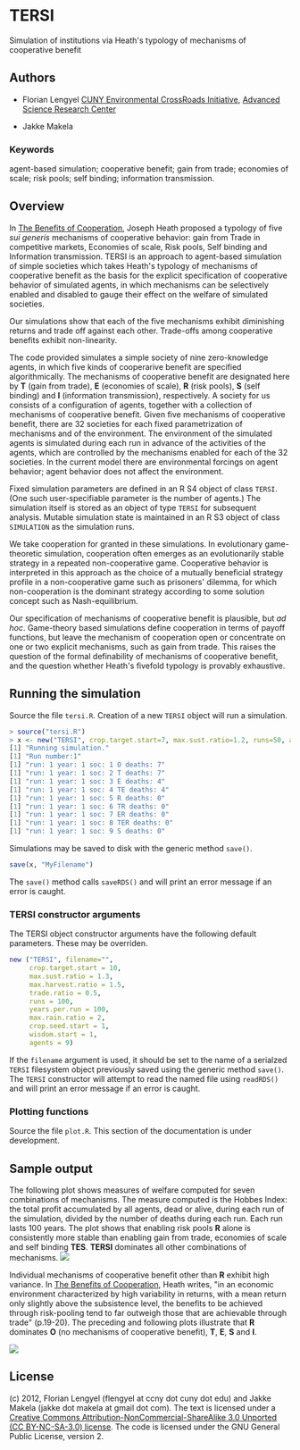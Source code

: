# TERSI #
Simulation of institutions via Heath's typology of mechanisms of cooperative benefit

## Authors ##
* Florian Lengyel  [CUNY Environmental CrossRoads Initiative](http://asrc.cuny.edu/crossroads), 
[Advanced Science Research Center](http://asrc.cuny.edu)

* Jakke Makela

### Keywords ###

agent-based simulation; cooperative benefit; gain from trade; economies of scale; risk pools; self binding; information transmission.


## Overview ##

In [The Benefits of Cooperation](http://homes.chass.utoronto.ca/~jheath/BoC.pdf), Joseph Heath proposed a typology of five *sui generis* mechanisms of cooperative behavior: gain from Trade in competitive markets, Economies of scale, Risk pools, Self binding and Information transmission.  TERSI is an approach to agent-based simulation of simple societies which takes Heath's typology of mechanisms of cooperative benefit as the basis for the explicit specification  of cooperative behavior of simulated agents, in which mechanisms can be selectively enabled and disabled to gauge their effect on the welfare of simulated societies.  

Our simulations  show that each of the five mechanisms exhibit diminishing returns and trade off against each other.  Trade-offs among cooperative benefits  exhibit non-linearity. 


The code provided simulates a simple society of nine zero-knowledge agents, in which five kinds of cooperarive benefit are specified algorithmically.  The  mechanisms of cooperative benefit are designated here by **T** (gain from trade), **E** (economies of scale), **R** (risk pools), **S** (self binding) and **I** (information transmission), respectively.  A society for us consists of a configuration of agents, together with a collection of mechanisms of cooperative benefit. Given five mechanisms of cooperative benefit, there are 32 societies for  each fixed parametrization of mechanisms and of the environment.  The environment of the simulated agents is simulated during each run in advance of the activities of the agents, which are controlled by the mechanisms enabled for each of the 32 societies.  In the current model there are environmental forcings on agent behavior; agent behavior does not affect the environment.  


Fixed simulation parameters are defined in an R S4 object of class `TERSI`.  (One such user-specifiable parameter is the number of agents.) The simulation itself is stored as an  object of type `TERSI` for subsequent analysis.  Mutable simulation state is maintained in an R S3 object of class `SIMULATION` as the simulation runs. 

We take cooperation for granted in these simulations. In evolutionary game-theoretic simulation, cooperation often emerges as an evolutionarily stable strategy in a repeated non-cooperative game.  Cooperative behavior is interpreted in this approach as the choice of a mutually beneficial strategy profile in a non-cooperative game such as prisoners' dilemma, for which non-cooperation is the dominant strategy according to some solution concept such as Nash-equilibrium. 

Our specification of mechanisms of cooperative benefit is plausible, but *ad hoc*. Game-theory based simulations define cooperation in terms of payoff functions, but leave the mechanism of cooperation open or concentrate on one or two explicit mechanisms, such as gain from trade.  This raises the question of the formal definability of mechanisms of cooperative benefit, and the question whether Heath's fivefold typology is provably exhaustive.

## Running the simulation ##
Source the file `tersi.R`. Creation of a new `TERSI` object will run a simulation. 
```R
> source("tersi.R")
> x <- new("TERSI", crop.target.start=7, max.sust.ratio=1.2, runs=50, agents=25)
[1] "Running simulation."
[1] "Run number:1"
[1] "run: 1 year: 1 soc: 1 O deaths: 7"
[1] "run: 1 year: 1 soc: 2 T deaths: 7"
[1] "run: 1 year: 1 soc: 3 E deaths: 4"
[1] "run: 1 year: 1 soc: 4 TE deaths: 4"
[1] "run: 1 year: 1 soc: 5 R deaths: 0"
[1] "run: 1 year: 1 soc: 6 TR deaths: 0"
[1] "run: 1 year: 1 soc: 7 ER deaths: 0"
[1] "run: 1 year: 1 soc: 8 TER deaths: 0"
[1] "run: 1 year: 1 soc: 9 S deaths: 0"
```
Simulations may be saved to disk with the generic method `save()`.
```R
save(x, "MyFilename")
```
The `save()` method calls `saveRDS()` and will print an error message if an error is caught.

### TERSI constructor arguments ###
The TERSI object constructor arguments have the following default parameters. 
These may be overriden.

```R
new ("TERSI", filename="", 
     crop.target.start = 10, 
     max.sust.ratio = 1.3, 
     max.harvest.ratio = 1.5, 
     trade.ratio = 0.5, 
     runs = 100, 
     years.per.run = 100, 
     max.rain.ratio = 2, 
     crop.seed.start = 1, 
     wisdom.start = 1, 
     agents = 9)
```

If the `filename` argument is used, it should be set to the name of a 
serialzed `TERSI` filesystem object previously saved using the generic 
method `save()`. The `TERSI` constructor will attempt to read the named 
file using `readRDS()` and will print an error message if an error is caught.

### Plotting functions ###
Source the file `plot.R`. This section of the documentation is under development.

## Sample output ##
The following plot shows measures of welfare computed for seven combinations of mechanisms. The measure computed is the Hobbes Index: the total profit accumulated by all agents, dead or alive, during each run of the simulation, divided by the number of deaths during each run. Each run lasts 100 years. The plot shows that enabling risk pools **R** alone is consistently more stable than enabling gain from trade, economies of scale and self binding **TES**. **TERSI** dominates all other combinations of mechanisms.
[<img src="https://github.com/flengyel/TERSI/blob/master/Runs/2012Oct12/Rplot1.png?raw=true">](https://github.com/flengyel/TERSI/blob/master/Runs/2012Oct12/Rplot1.png?raw=true)

Individual mechanisms of cooperative benefit other than **R** exhibit high variance. In [The Benefits of Cooperation](http://homes.chass.utoronto.ca/~jheath/BoC.pdf), Heath writes, "in an economic environment characterized by high variability in returns, with a mean return only slightly above the subsistence level, the benefits to be achieved through risk-pooling tend to far outweigh those that are achievable through trade" (p.19-20). The preceding and following plots illustrate that **R** dominates **O** (no mechanisms of cooperative benefit), **T**, **E**, **S** and **I**.  

[<img src="https://github.com/flengyel/TERSI/blob/master/Runs/2012Oct12/Rplot2.png?raw=true">](https://github.com/flengyel/TERSI/blob/master/Runs/2012Oct12/Rplot2.png?raw=true)

## License ##

(c) 2012, Florian Lengyel (flengyel at ccny dot cuny dot edu) and Jakke Makela (jakke dot makela at gmail dot com).  The text is licensed under a [Creative Commons Attribution-NonCommercial-ShareAlike 3.0 Unported (CC BY-NC-SA-3.0) license](http://creativecommons.org/licenses/by-nc-sa/3.0/).  The code is licensed under the GNU General Public License, version 2.

